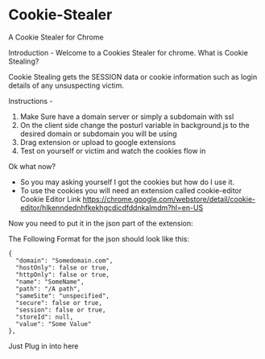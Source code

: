 # Cookie-Stealer
A Cookie Stealer for Chrome

Introduction - 
Welcome to a Cookies Stealer for chrome.
What is Cookie Stealing?

Cookie Stealing gets the SESSION data or cookie information such as login details of any unsuspecting victim.

Instructions - 
1. Make Sure have a domain server or simply a subdomain with ssl
2. On the client side change the posturl variable in background.js to the desired domain or subdomain you will be using
3. Drag extension or upload to google extensions
4. Test on yourself or victim and watch the cookies flow in

Ok what now?

- So you may asking yourself I got the cookies but how do I use it.
- To use the cookies you will need an extension called cookie-editor
Cookie Editor Link https://chrome.google.com/webstore/detail/cookie-editor/hlkenndednhfkekhgcdicdfddnkalmdm?hl=en-US

Now you need to put it in the json part of the extension:

The Following Format for the json should look like this:
```
{
  "domain": "Somedomain.com",
  "hostOnly": false or true,
  "httpOnly": false or true,
  "name": "SomeName",
  "path": "/A path",
  "sameSite": "unspecified",
  "secure": false or true,
  "session": false or true,
  "storeId": null,
  "value": "Some Value"
},
```

Just Plug in into here
